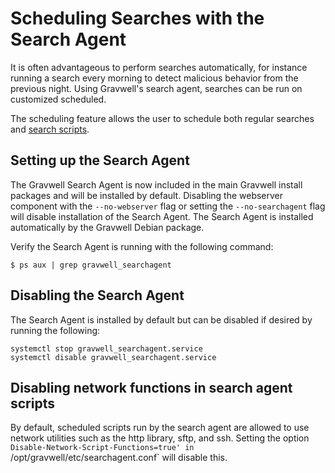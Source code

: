 # Scheduling Searches with the Search Agent

It is often advantageous to perform searches automatically, for instance running a search every morning to detect malicious behavior from the previous night. Using Gravwell's search agent, searches can be run on customized scheduled.

The scheduling feature allows the user to schedule both regular searches and [search scripts](scriptingsearch.md).

## Setting up the Search Agent

The Gravwell Search Agent is now included in the main Gravwell install packages and will be installed by default. Disabling the webserver component with the `--no-webserver` flag or setting the `--no-searchagent` flag will disable installation of the Search Agent. The Search Agent is installed automatically by the Gravwell Debian package.

Verify the Search Agent is running with the following command:

```
$ ps aux | grep gravwell_searchagent
```

## Disabling the Search Agent

The Search Agent is installed by default but can be disabled if desired by running the following:

```
systemctl stop gravwell_searchagent.service
systemctl disable gravwell_searchagent.service
```

## Disabling network functions in search agent scripts

By default, scheduled scripts run by the search agent are allowed to use network utilities such as the http library, sftp, and ssh. Setting the option `Disable-Network-Script-Functions=true' in `/opt/gravwell/etc/searchagent.conf` will disable this.
